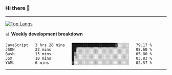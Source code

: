 ### Hi there 👋

-------
[![Top Langs](https://github-readme-stats.vercel.app/api/top-langs/?username=ashish-r)](https://github.com/anuraghazra/github-readme-stats)

📊 **Weekly development breakdown**
<!--START_SECTION:waka-->
```text
JavaScript   3 hrs 28 mins   ███████████████████▓░░░░░   79.17 % 
JSON         22 mins         ██░░░░░░░░░░░░░░░░░░░░░░░   08.60 % 
Bash         15 mins         █▒░░░░░░░░░░░░░░░░░░░░░░░   05.80 % 
JSX          10 mins         █░░░░░░░░░░░░░░░░░░░░░░░░   03.83 % 
YAML         6 mins          ▓░░░░░░░░░░░░░░░░░░░░░░░░   02.57 % 
```
<!--END_SECTION:waka-->
-------

<!--
**ashish-r/ashish-r** is a ✨ _special_ ✨ repository because its `README.md` (this file) appears on your GitHub profile.

Here are some ideas to get you started:

- 🔭 I’m currently working on ...
- 🌱 I’m currently learning ...
- 👯 I’m looking to collaborate on ...
- 🤔 I’m looking for help with ...
- 💬 Ask me about ...
- 📫 How to reach me: ...
- 😄 Pronouns: ...
- ⚡ Fun fact: ...
-->
